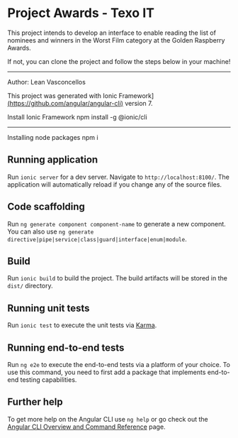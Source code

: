 # Project Awards - Texo IT

 This project intends to develop an interface to enable reading the list of nominees and winners
in the Worst Film category at the Golden Raspberry Awards.

If not, you can clone the project and follow the steps below in your machine!

------------------------
Author: Lean Vasconcellos

This project was generated with Ionic Framework] [(https://github.com/angular/angular-cli)](https://ionicframework.com/docs/intro/cli) version 7.

Install Ionic Framework
npm install -g @ionic/cli

------------------------

Installing node packages
npm i

## Running application

Run `ionic server` for a dev server. Navigate to `http://localhost:8100/`. The application will automatically reload if you change any of the source files.

## Code scaffolding

Run `ng generate component component-name` to generate a new component. You can also use `ng generate directive|pipe|service|class|guard|interface|enum|module`.

## Build

Run `ionic build` to build the project. The build artifacts will be stored in the `dist/` directory.

## Running unit tests

Run `ionic test` to execute the unit tests via [Karma](https://karma-runner.github.io).

## Running end-to-end tests

Run `ng e2e` to execute the end-to-end tests via a platform of your choice. To use this command, you need to first add a package that implements end-to-end testing capabilities.

## Further help

To get more help on the Angular CLI use `ng help` or go check out the [Angular CLI Overview and Command Reference](https://angular.io/cli) page.
